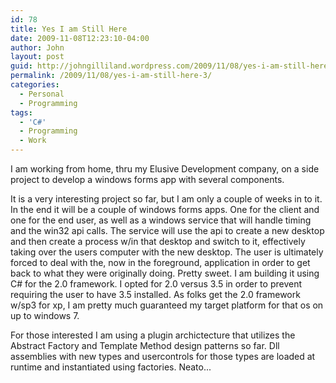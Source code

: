 ```yaml
---
id: 78
title: Yes I am Still Here
date: 2009-11-08T12:23:10-04:00
author: John
layout: post
guid: http://johngilliland.wordpress.com/2009/11/08/yes-i-am-still-here-3/
permalink: /2009/11/08/yes-i-am-still-here-3/
categories:
  - Personal
  - Programming
tags:
  - 'C#'
  - Programming
  - Work
---
```

I am working from home, thru my Elusive Development company, on a side project to develop a windows forms app with several components.

It is a very interesting project so far, but I am only a couple of weeks in to it.  In the end it will be a couple of windows forms apps.  One for the client and one for the end user, as well as a windows service that will handle timing and the win32 api calls.  The service will use the api to create a new desktop and then create a process w/in that desktop and switch to it, effectively taking over the users computer with  the new desktop.  The user is ultimately forced to deal with the, now in the foreground, application in order to get back to what they were originally doing.  Pretty sweet.  I am building it using C# for the 2.0 framework.  I opted for 2.0 versus 3.5 in order to prevent requiring the user to have 3.5 installed.  As folks get the 2.0 framework w/sp3 for xp, I am pretty much guaranteed my target platform for that os on up to windows 7.

For those interested I am using a plugin archictecture that utilizes the Abstract Factory and Template Method design patterns so far.  Dll assemblies with new types and usercontrols for those types are loaded at runtime and instantiated using factories.  Neato... 